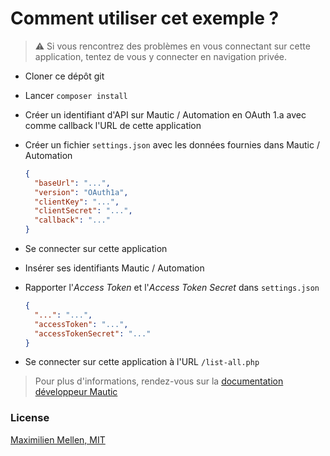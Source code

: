 # Comment utiliser cet exemple ?

> :warning: Si vous rencontrez des problèmes en vous connectant sur cette application, tentez de vous y connecter en navigation privée.

- Cloner ce dépôt git

- Lancer `composer install`

- Créer un identifiant d'API sur Mautic / Automation en OAuth 1.a avec comme callback l'URL de cette application

- Créer un fichier `settings.json` avec les données fournies dans Mautic / Automation

  ```json
  {
    "baseUrl": "...",
    "version": "OAuth1a",
    "clientKey": "...",
    "clientSecret": "...",
    "callback": "..."
  }
  ```
  
- Se connecter sur cette application

- Insérer ses identifiants Mautic / Automation

- Rapporter l'_Access Token_ et l'_Access Token Secret_ dans `settings.json`

  ```json
  {
    "...": "...",
    "accessToken": "...",
    "accessTokenSecret": "..."
  }
  ```

- Se connecter sur cette application à l'URL `/list-all.php`

> Pour plus d'informations, rendez-vous sur la [documentation développeur Mautic](https://developer.mautic.org/#rest-api)

### License

[Maximilien Mellen, MIT](LICENSE.md)

